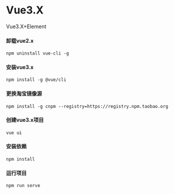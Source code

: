 # Vue3.X
Vue3.X+Element

#### 卸载vue2.x
````
npm uninstall vue-cli -g
````
#### 安装vue3.x
````
npm install -g @vue/cli
````
#### 更换淘宝镜像源
```
npm install -g cnpm --registry=https://registry.npm.taobao.org
````
#### 创建vue3.x项目
````
vue ui
````

#### 安装依赖
````
npm install
````
#### 运行项目
````
npm run serve
````
